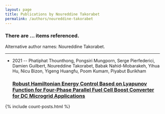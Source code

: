```yaml
---
layout: page
title: Publications by Noureddine Takorabet
permalink: /authors/noureddine-takorabet
---
```


<h3 id="number-posts">There are ... items referenced.</h3>
<p id='info-authors'>Alternative author names: Noureddine Takorabet.</p>
<hr />
<ul class="post-list">
<li><span class='post-meta'>2021 -- Phatiphat Thounthong, Pongsiri Mungporn, Serge Pierfederici, Damien Guilbert, Noureddine Takorabet, Babak Nahid-Mobarakeh, Yihua Hu, Nicu Bizon, Yigeng Huangfu, Poom Kumam, Piyabut Burikham</span><h3><a class='post-link' href="{{ site.baseurl }}/robust-hamiltonian-energy-control-based-on-lyapunov-function-for-four-phase-parallel-fuel-cell-boost-converter-for-dc-microgrid-applications">Robust Hamiltonian Energy Control Based on Lyapunov Function for Four-Phase Parallel Fuel Cell Boost Converter for DC Microgrid Applications</a></h3></li>

</ul>
{% include count-posts.html %}
